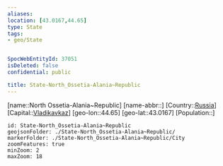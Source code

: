 ```yaml
---
aliases: 
location: [43.0167,44.65]
type: State
tags:
- geo/State


SpocWebEntityId: 37051
isDeleted: false
confidential: public

title: State-North_Ossetia-Alania~Republic
---
```

[name::North Ossetia-Alania~Republic]
[name-abbr::]
[Country::[Russia](geo/Continent/Europe/Russia.md)]
[Capital::[Vladikavkaz](geo/Continent/Europe/Russia/City/Vladikavkaz.md)]
[geo-lon::44.65]
[geo-lat::43.0167]
[Population::]



```leaflet
id: State-North_Ossetia-Alania~Republic
geojsonFolder: ./State-North_Ossetia-Alania~Republic/
markerFolder: ./State-North_Ossetia-Alania~Republic/City
zoomFeatures: true 
minZoom: 2 
maxZoom: 18
```


